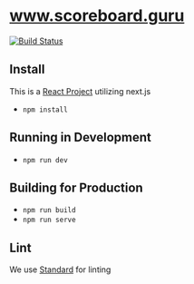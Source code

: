 # www.scoreboard.guru

[![Build Status](https://travis-ci.org/actionhero/www.actionherojs.com.svg?branch=master)](https://travis-ci.org/actionhero/www.actionherojs.com)

## Install
This is a [React Project](https://facebook.github.io/react/) utilizing next.js

- `npm install`

## Running in Development
- `npm run dev`

## Building for Production

- `npm run build`
- `npm run serve`

## Lint

We use [Standard](https://github.com/feross/standard) for linting
